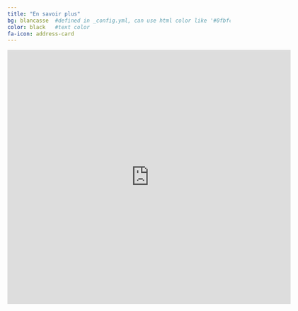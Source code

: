 ```yaml
---
title: "En savoir plus"
bg: blancasse  #defined in _config.yml, can use html color like '#0fbfcf'
color: black   #text color
fa-icon: address-card
---
```



<iframe src="https://docs.google.com/forms/d/e/1FAIpQLSeAuy0ZGLyLVn0oMQrGMkHG6jC4oavKEb2z_w7AE6p8T2ZQcg/viewform?embedded=true" width="640" height="574" frameborder="0" marginheight="0" marginwidth="0">Chargement…</iframe>